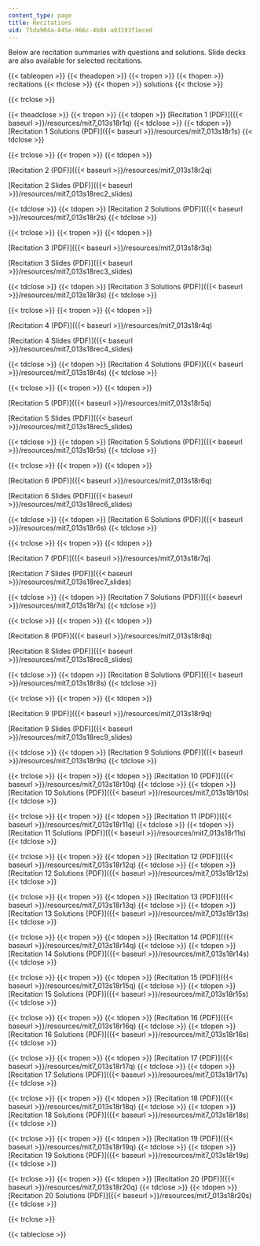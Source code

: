 ```yaml
---
content_type: page
title: Recitations
uid: 75da904a-845e-966c-4b84-a93193f1eced
---
```


Below are recitation summaries with questions and solutions. Slide decks are also available for selected recitations.

{{< tableopen >}}
{{< theadopen >}}
{{< tropen >}}
{{< thopen >}}
recitations
{{< thclose >}}
{{< thopen >}}
solutions
{{< thclose >}}

{{< trclose >}}

{{< theadclose >}}
{{< tropen >}}
{{< tdopen >}}
[Recitation 1 (PDF)]({{< baseurl >}}/resources/mit7_013s18r1q)
{{< tdclose >}}
{{< tdopen >}}
[Recitation 1 Solutions (PDF)]({{< baseurl >}}/resources/mit7_013s18r1s)
{{< tdclose >}}

{{< trclose >}}
{{< tropen >}}
{{< tdopen >}}


[Recitation 2 (PDF)]({{< baseurl >}}/resources/mit7_013s18r2q)

[Recitation 2 Slides (PDF)]({{< baseurl >}}/resources/mit7_013s18rec2_slides)


{{< tdclose >}}
{{< tdopen >}}
[Recitation 2 Solutions (PDF)]({{< baseurl >}}/resources/mit7_013s18r2s)
{{< tdclose >}}

{{< trclose >}}
{{< tropen >}}
{{< tdopen >}}


 [Recitation 3 (PDF)]({{< baseurl >}}/resources/mit7_013s18r3q)

[Recitation 3 Slides (PDF)]({{< baseurl >}}/resources/mit7_013s18rec3_slides)


{{< tdclose >}}
{{< tdopen >}}
﻿[Recitation 3 Solutions (PDF)]({{< baseurl >}}/resources/mit7_013s18r3s)
{{< tdclose >}}

{{< trclose >}}
{{< tropen >}}
{{< tdopen >}}


 [Recitation 4 (PDF)]({{< baseurl >}}/resources/mit7_013s18r4q)

[Recitation 4 Slides (PDF)]({{< baseurl >}}/resources/mit7_013s18rec4_slides)


{{< tdclose >}}
{{< tdopen >}}
﻿[Recitation 4 Solutions (PDF)]({{< baseurl >}}/resources/mit7_013s18r4s)
{{< tdclose >}}

{{< trclose >}}
{{< tropen >}}
{{< tdopen >}}


 [Recitation 5 (PDF)]({{< baseurl >}}/resources/mit7_013s18r5q)

[Recitation 5 Slides (PDF)]({{< baseurl >}}/resources/mit7_013s18rec5_slides)


{{< tdclose >}}
{{< tdopen >}}
﻿[Recitation 5 Solutions (PDF)]({{< baseurl >}}/resources/mit7_013s18r5s)
{{< tdclose >}}

{{< trclose >}}
{{< tropen >}}
{{< tdopen >}}


﻿[Recitation 6 (PDF)]({{< baseurl >}}/resources/mit7_013s18r6q)

[Recitation 6 Slides (PDF)]({{< baseurl >}}/resources/mit7_013s18rec6_slides)


{{< tdclose >}}
{{< tdopen >}}
 [Recitation 6 Solutions (PDF)]({{< baseurl >}}/resources/mit7_013s18r6s)
{{< tdclose >}}

{{< trclose >}}
{{< tropen >}}
{{< tdopen >}}


﻿[Recitation 7 (PDF)]({{< baseurl >}}/resources/mit7_013s18r7q)

[Recitation 7 Slides (PDF)]({{< baseurl >}}/resources/mit7_013s18rec7_slides)


{{< tdclose >}}
{{< tdopen >}}
﻿[Recitation 7 Solutions (PDF)]({{< baseurl >}}/resources/mit7_013s18r7s)
{{< tdclose >}}

{{< trclose >}}
{{< tropen >}}
{{< tdopen >}}


﻿[Recitation 8 (PDF)]({{< baseurl >}}/resources/mit7_013s18r8q) 

[Recitation 8 Slides (PDF)]({{< baseurl >}}/resources/mit7_013s18rec8_slides)


{{< tdclose >}}
{{< tdopen >}}
﻿[Recitation 8 Solutions (PDF)]({{< baseurl >}}/resources/mit7_013s18r8s)
{{< tdclose >}}

{{< trclose >}}
{{< tropen >}}
{{< tdopen >}}


[Recitation 9 (PDF)]({{< baseurl >}}/resources/mit7_013s18r9q)

[Recitation 9 Slides (PDF)]({{< baseurl >}}/resources/mit7_013s18rec9_slides)


{{< tdclose >}}
{{< tdopen >}}
[Recitation 9 Solutions (PDF)]({{< baseurl >}}/resources/mit7_013s18r9s)
{{< tdclose >}}

{{< trclose >}}
{{< tropen >}}
{{< tdopen >}}
[Recitation 10 (PDF)]({{< baseurl >}}/resources/mit7_013s18r10q)
{{< tdclose >}}
{{< tdopen >}}
[Recitation 10 Solutions (PDF)]({{< baseurl >}}/resources/mit7_013s18r10s)
{{< tdclose >}}

{{< trclose >}}
{{< tropen >}}
{{< tdopen >}}
[Recitation 11 (PDF)]({{< baseurl >}}/resources/mit7_013s18r11q)
{{< tdclose >}}
{{< tdopen >}}
[Recitation 11 Solutions (PDF)]({{< baseurl >}}/resources/mit7_013s18r11s)
{{< tdclose >}}

{{< trclose >}}
{{< tropen >}}
{{< tdopen >}}
[Recitation 12 (PDF)]({{< baseurl >}}/resources/mit7_013s18r12q)
{{< tdclose >}}
{{< tdopen >}}
 [Recitation 12 Solutions (PDF)]({{< baseurl >}}/resources/mit7_013s18r12s)
{{< tdclose >}}

{{< trclose >}}
{{< tropen >}}
{{< tdopen >}}
[Recitation 13 (PDF)]({{< baseurl >}}/resources/mit7_013s18r13q)
{{< tdclose >}}
{{< tdopen >}}
﻿[Recitation 13 Solutions (PDF)]({{< baseurl >}}/resources/mit7_013s18r13s)
{{< tdclose >}}

{{< trclose >}}
{{< tropen >}}
{{< tdopen >}}
[Recitation 14 (PDF)]({{< baseurl >}}/resources/mit7_013s18r14q)
{{< tdclose >}}
{{< tdopen >}}
 [Recitation 14 Solutions (PDF)]({{< baseurl >}}/resources/mit7_013s18r14s)
{{< tdclose >}}

{{< trclose >}}
{{< tropen >}}
{{< tdopen >}}
[Recitation 15 (PDF)]({{< baseurl >}}/resources/mit7_013s18r15q)
{{< tdclose >}}
{{< tdopen >}}
﻿[Recitation 15 Solutions (PDF)]({{< baseurl >}}/resources/mit7_013s18r15s)
{{< tdclose >}}

{{< trclose >}}
{{< tropen >}}
{{< tdopen >}}
 [Recitation 16 (PDF)]({{< baseurl >}}/resources/mit7_013s18r16q)
{{< tdclose >}}
{{< tdopen >}}
 [Recitation 16 Solutions (PDF)]({{< baseurl >}}/resources/mit7_013s18r16s)
{{< tdclose >}}

{{< trclose >}}
{{< tropen >}}
{{< tdopen >}}
 [Recitation 17 (PDF)]({{< baseurl >}}/resources/mit7_013s18r17q)
{{< tdclose >}}
{{< tdopen >}}
﻿[Recitation 17 Solutions (PDF)]({{< baseurl >}}/resources/mit7_013s18r17s)
{{< tdclose >}}

{{< trclose >}}
{{< tropen >}}
{{< tdopen >}}
 [Recitation 18 (PDF)]({{< baseurl >}}/resources/mit7_013s18r18q)
{{< tdclose >}}
{{< tdopen >}}
﻿[Recitation 18 Solutions (PDF)]({{< baseurl >}}/resources/mit7_013s18r18s)
{{< tdclose >}}

{{< trclose >}}
{{< tropen >}}
{{< tdopen >}}
﻿[Recitation 19 (PDF)]({{< baseurl >}}/resources/mit7_013s18r19q)
{{< tdclose >}}
{{< tdopen >}}
 [Recitation 19 Solutions (PDF)]({{< baseurl >}}/resources/mit7_013s18r19s)
{{< tdclose >}}

{{< trclose >}}
{{< tropen >}}
{{< tdopen >}}
﻿[Recitation 20 (PDF)]({{< baseurl >}}/resources/mit7_013s18r20q)
{{< tdclose >}}
{{< tdopen >}}
 [Recitation 20 Solutions (PDF)]({{< baseurl >}}/resources/mit7_013s18r20s)
{{< tdclose >}}

{{< trclose >}}

{{< tableclose >}}